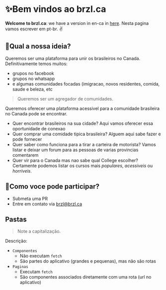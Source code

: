 # ✨Bem vindos ao brzl.ca

**Welcome to brzl.ca**: we have a version in en-ca in [here](readme-en-ca.md).
Nesta pagina vamos escrever em pt-br. ✌

## 👏Qual a nossa ideia?

Queremos ser uma plataforma para unir os brasileiros no Canada. Definitivamente temos muitos:

- grupos no facebook
- grupos no whatsapp
- e algumas comunidades focadas (imigracao, novos residentes, comida, saude e beleza, etc

> Queremos ser um agregador de comunidades.

Queremos oferecer uma plataforma acessivel para a comunidade brasileira no Canada pode se encontrar.

- Quer encontrar brasileiros na sua cidade? Aqui vamos oferecer essa oportunidade de conexao
- Quer comprar uma comidade tipica brasileira? Alguem aqui sabe fazer e pode fornecer
- Quer saber como funciona para a tirar a carteira de motorista? Vamos listar e deixar um forum para as pessoas de varias provincias comentarem
- Quer vir para o Canada mas nao sabe qual College escolher? Certamente podemos listar os cursos mais _populares_, _acessiveis_ ou _horriveis_.

## 🤳Como voce pode participar?

- Submeta uma PR
- Entre em contato via brzl@brzl.ca

## Pastas

> Note a capitalização.

Descrição:

- `Componentes`
  - Não executam `fetch`
  - São partes do aplicativo (grandes e pequenas), mas não são rotas
- `Paginas`
  - Executam `fetch`
  - São componentes associados diretamente com uma rota (url no aplicativo)
